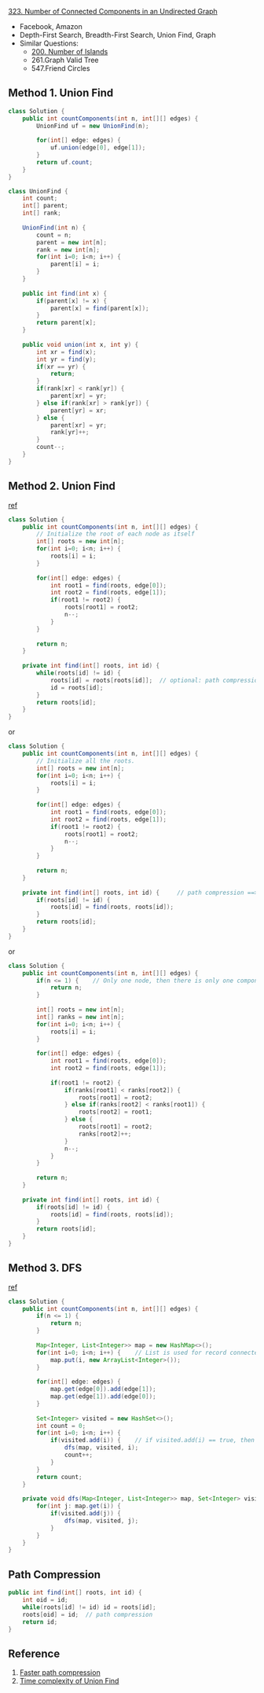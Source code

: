 [323. Number of Connected Components in an Undirected Graph](https://leetcode.com/problems/number-of-connected-components-in-an-undirected-graph/)

* Facebook, Amazon
* Depth-First Search, Breadth-First Search, Union Find, Graph
* Similar Questions:
    * [200. Number of Islands](https://leetcode.com/problems/number-of-islands/)
    * 261.Graph Valid Tree
    * 547.Friend Circles
    
    
## Method 1. Union Find
```java 
class Solution {
    public int countComponents(int n, int[][] edges) {
        UnionFind uf = new UnionFind(n);
        
        for(int[] edge: edges) {
            uf.union(edge[0], edge[1]);
        }
        return uf.count;
    }
}

class UnionFind {
    int count;
    int[] parent;
    int[] rank;
    
    UnionFind(int n) {
        count = n;
        parent = new int[n];
        rank = new int[n];
        for(int i=0; i<n; i++) {
            parent[i] = i;
        }
    }
    
    public int find(int x) {
        if(parent[x] != x) {
            parent[x] = find(parent[x]);
        }
        return parent[x];
    }
    
    public void union(int x, int y) {
        int xr = find(x);
        int yr = find(y);
        if(xr == yr) {
            return;
        }
        if(rank[xr] < rank[yr]) {
            parent[xr] = yr;
        } else if(rank[xr] > rank[yr]) {
            parent[yr] = xr;
        } else {
            parent[xr] = yr;
            rank[yr]++;
        }
        count--;
    }
}
```


## Method 2. Union Find
[ref](https://leetcode.com/problems/number-of-connected-components-in-an-undirected-graph/discuss/77574/Easiest-2ms-Java-Solution)
```java 
class Solution {
    public int countComponents(int n, int[][] edges) {
        // Initialize the root of each node as itself
        int[] roots = new int[n];
        for(int i=0; i<n; i++) {
            roots[i] = i;
        }
        
        for(int[] edge: edges) {
            int root1 = find(roots, edge[0]);
            int root2 = find(roots, edge[1]);
            if(root1 != root2) {
                roots[root1] = root2;
                n--;
            }
        }
        
        return n;
    }
    
    private int find(int[] roots, int id) {    
        while(roots[id] != id) {
            roots[id] = roots[roots[id]];  // optional: path compression
            id = roots[id];
        }
        return roots[id];
    }
}
```

or 

```java 
class Solution {
    public int countComponents(int n, int[][] edges) {
        // Initialize all the roots.
        int[] roots = new int[n];
        for(int i=0; i<n; i++) {
            roots[i] = i;
        }
        
        for(int[] edge: edges) {
            int root1 = find(roots, edge[0]);
            int root2 = find(roots, edge[1]);
            if(root1 != root2) {
                roots[root1] = root2;
                n--;
            }
        }
        
        return n;
    }
    
    private int find(int[] roots, int id) {     // path compression ==> faster
        if(roots[id] != id) {
            roots[id] = find(roots, roots[id]);
        }
        return roots[id];
    }
}
```

or 

```java 
class Solution {
    public int countComponents(int n, int[][] edges) {
        if(n <= 1) {    // Only one node, then there is only one component
            return n;
        }
        
        int[] roots = new int[n];
        int[] ranks = new int[n];
        for(int i=0; i<n; i++) {
            roots[i] = i;
        }
        
        for(int[] edge: edges) {
            int root1 = find(roots, edge[0]);
            int root2 = find(roots, edge[1]);
            
            if(root1 != root2) {
                if(ranks[root1] < ranks[root2]) {
                    roots[root1] = root2;
                } else if(ranks[root2] < ranks[root1]) {
                    roots[root2] = root1;
                } else {
                    roots[root1] = root2;
                    ranks[root2]++;
                }
                n--;
            }
        }
        
        return n;
    }
    
    private int find(int[] roots, int id) {
        if(roots[id] != id) {
            roots[id] = find(roots, roots[id]);
        }
        return roots[id];
    }
}
```


## Method 3. DFS
[ref](https://leetcode.com/problems/number-of-connected-components-in-an-undirected-graph/discuss/77578/Java-concise-DFS)
```java 
class Solution {
    public int countComponents(int n, int[][] edges) {
        if(n <= 1) {
            return n;
        }
        
        Map<Integer, List<Integer>> map = new HashMap<>();
        for(int i=0; i<n; i++) {    // List is used for record connected nodes of each node.
            map.put(i, new ArrayList<Integer>());
        }
        
        for(int[] edge: edges) {
            map.get(edge[0]).add(edge[1]);
            map.get(edge[1]).add(edge[0]);
        }
        
        Set<Integer> visited = new HashSet<>();
        int count = 0;
        for(int i=0; i<n; i++) {
            if(visited.add(i)) {    // if visited.add(i) == true, then node i is not visited
                dfs(map, visited, i);
                count++;
            }
        }
        return count;
    }
    
    private void dfs(Map<Integer, List<Integer>> map, Set<Integer> visited, int i) {
        for(int j: map.get(i)) {
            if(visited.add(j)) {
                dfs(map, visited, j);
            }
        }
    }
}
```

## Path Compression
```java
public int find(int[] roots, int id) {
    int oid = id;
    while(roots[id] != id) id = roots[id];
    roots[oid] = id;  // path compression
    return id;
}
```

## Reference
1. [Faster path compression](https://leetcode.com/problems/number-of-connected-components-in-an-undirected-graph/discuss/77574/Easiest-2ms-Java-Solution/270642)
2. [Time complexity of Union Find](https://www.slideshare.net/WeiLi73/time-complexity-of-union-find-55858534)
